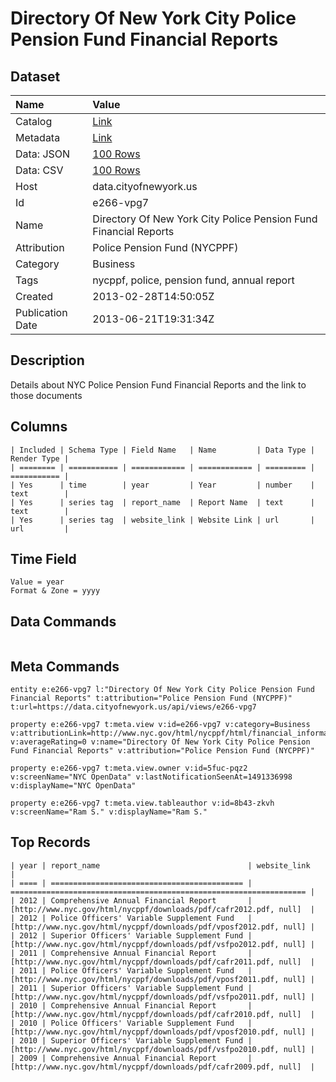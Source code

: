 # Directory Of New York City Police Pension Fund Financial Reports

## Dataset

| Name | Value |
| :--- | :---- |
| Catalog | [Link](https://catalog.data.gov/dataset/directory-of-new-york-city-police-pension-fund-financial-reports-09c82) |
| Metadata | [Link](https://data.cityofnewyork.us/api/views/e266-vpg7) |
| Data: JSON | [100 Rows](https://data.cityofnewyork.us/api/views/e266-vpg7/rows.json?max_rows=100) |
| Data: CSV | [100 Rows](https://data.cityofnewyork.us/api/views/e266-vpg7/rows.csv?max_rows=100) |
| Host | data.cityofnewyork.us |
| Id | e266-vpg7 |
| Name | Directory Of New York City Police Pension Fund Financial Reports |
| Attribution | Police Pension Fund (NYCPPF) |
| Category | Business |
| Tags | nycppf, police, pension fund, annual report |
| Created | 2013-02-28T14:50:05Z |
| Publication Date | 2013-06-21T19:31:34Z |

## Description

Details about NYC Police Pension Fund Financial Reports and the link to those documents

## Columns

```ls
| Included | Schema Type | Field Name   | Name         | Data Type | Render Type |
| ======== | =========== | ============ | ============ | ========= | =========== |
| Yes      | time        | year         | Year         | number    | text        |
| Yes      | series tag  | report_name  | Report Name  | text      | text        |
| Yes      | series tag  | website_link | Website Link | url       | url         |
```

## Time Field

```ls
Value = year
Format & Zone = yyyy
```

## Data Commands

```ls
```

## Meta Commands

```ls
entity e:e266-vpg7 l:"Directory Of New York City Police Pension Fund Financial Reports" t:attribution="Police Pension Fund (NYCPPF)" t:url=https://data.cityofnewyork.us/api/views/e266-vpg7

property e:e266-vpg7 t:meta.view v:id=e266-vpg7 v:category=Business v:attributionLink=http://www.nyc.gov/html/nycppf/html/financial_information/financial.shtml v:averageRating=0 v:name="Directory Of New York City Police Pension Fund Financial Reports" v:attribution="Police Pension Fund (NYCPPF)"

property e:e266-vpg7 t:meta.view.owner v:id=5fuc-pqz2 v:screenName="NYC OpenData" v:lastNotificationSeenAt=1491336998 v:displayName="NYC OpenData"

property e:e266-vpg7 t:meta.view.tableauthor v:id=8b43-zkvh v:screenName="Ram S." v:displayName="Ram S."
```

## Top Records

```ls
| year | report_name                                 | website_link                                                       | 
| ==== | =========================================== | ================================================================== | 
| 2012 | Comprehensive Annual Financial Report       | [http://www.nyc.gov/html/nycppf/downloads/pdf/cafr2012.pdf, null]  | 
| 2012 | Police Officers' Variable Supplement Fund   | [http://www.nyc.gov/html/nycppf/downloads/pdf/vposf2012.pdf, null] | 
| 2012 | Superior Officers' Variable Supplement Fund | [http://www.nyc.gov/html/nycppf/downloads/pdf/vsfpo2012.pdf, null] | 
| 2011 | Comprehensive Annual Financial Report       | [http://www.nyc.gov/html/nycppf/downloads/pdf/cafr2011.pdf, null]  | 
| 2011 | Police Officers' Variable Supplement Fund   | [http://www.nyc.gov/html/nycppf/downloads/pdf/vposf2011.pdf, null] | 
| 2011 | Superior Officers' Variable Supplement Fund | [http://www.nyc.gov/html/nycppf/downloads/pdf/vsfpo2011.pdf, null] | 
| 2010 | Comprehensive Annual Financial Report       | [http://www.nyc.gov/html/nycppf/downloads/pdf/cafr2010.pdf, null]  | 
| 2010 | Police Officers' Variable Supplement Fund   | [http://www.nyc.gov/html/nycppf/downloads/pdf/vposf2010.pdf, null] | 
| 2010 | Superior Officers' Variable Supplement Fund | [http://www.nyc.gov/html/nycppf/downloads/pdf/vsfpo2010.pdf, null] | 
| 2009 | Comprehensive Annual Financial Report       | [http://www.nyc.gov/html/nycppf/downloads/pdf/cafr2009.pdf, null]  | 
```